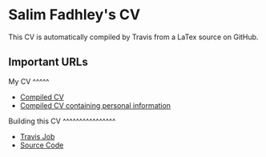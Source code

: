 Salim Fadhley's CV
==================

This CV is automatically compiled by Travis from a LaTex source
on GitHub. 

Important URLs
--------------

My CV
^^^^^

* [Compiled CV](https://salimfadhley.github.io/cv/cv.pdf)
* [Compiled CV containing personal information](https://salimfadhley.github.io/cv/cv_confidential.pdf)

Building this CV
^^^^^^^^^^^^^^^^

* [Travis Job](https://travis-ci.org/salimfadhley/cv)
* [Source Code](https://github.com/salimfadhley/cv)